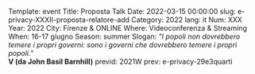 Template: event
Title: Proposta Talk
Date: 2022-03-15 00:00:00
slug: e-privacy-XXXII-proposta-relatore-add
Category: 2022
lang: it
Num: XXX
Year: 2022
City: Firenze & ONLINE
Where: Videoconferenza & Streaming
When: 16-17 giugno
Season: summer
Slogan: <i>"I popoli non dovrebbero temere i propri governi: sono i governi che dovrebbero temere i propri popoli."</i><br/><b>V (da John Basil Barnhill)</b>
previd: 2021W
prev: e-privacy-29e3quarti


<script type="text/javascript" src="//pws.xed.it/form/generate.js?id=23"></script>
